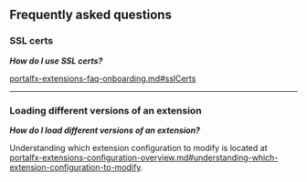 ## Frequently asked questions

### SSL certs

***How do I use SSL certs?***

[portalfx-extensions-faq-onboarding.md#sslCerts](portalfx-extensions-faq-onboarding.md#sslCerts)

* * *

### Loading different versions of an extension

***How do I load different versions of an extension?***

Understanding which extension configuration to modify is located at [portalfx-extensions-configuration-overview.md#understanding-which-extension-configuration-to-modify](portalfx-extensions-configuration-overview.md#understanding-which-extension-configuration-to-modify).
